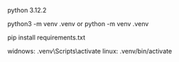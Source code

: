 python 3.12.2

python3 -m venv .venv or python -m venv .venv

pip install requirements.txt

widnows: .venv\Scripts\activate
linux: .venv/bin/activate